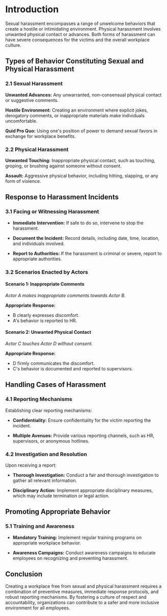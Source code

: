 # Introduction

Sexual harassment encompasses a range of unwelcome behaviors that create a hostile or intimidating environment. Physical harassment involves unwanted physical contact or advances. Both forms of harassment can have severe consequences for the victims and the overall workplace culture.

## Types of Behavior Constituting Sexual and Physical Harassment

### 2.1 Sexual Harassment

**Unwanted Advances:** Any unwarranted, non-consensual physical contact or suggestive comments.

**Hostile Environment:** Creating an environment where explicit jokes, derogatory comments, or inappropriate materials make individuals uncomfortable.

**Quid Pro Quo:** Using one's position of power to demand sexual favors in exchange for workplace benefits.

### 2.2 Physical Harassment

**Unwanted Touching:** Inappropriate physical contact, such as touching, groping, or brushing against someone without consent.

**Assault:** Aggressive physical behavior, including hitting, slapping, or any form of violence.

## Response to Harassment Incidents

### 3.1 Facing or Witnessing Harassment

- **Immediate Intervention:** If safe to do so, intervene to stop the harassment.
  
- **Document the Incident:** Record details, including date, time, location, and individuals involved.

- **Report to Authorities:** If the harassment is criminal or severe, report to appropriate authorities.

### 3.2 Scenarios Enacted by Actors

#### Scenario 1: Inappropriate Comments
*Actor A makes inappropriate comments towards Actor B.*

**Appropriate Response:**
- B clearly expresses discomfort.
- A's behavior is reported to HR.

#### Scenario 2: Unwanted Physical Contact
*Actor C touches Actor D without consent.*

**Appropriate Response:**
- D firmly communicates the discomfort.
- C's behavior is documented and reported to supervisors.

## Handling Cases of Harassment

### 4.1 Reporting Mechanisms

Establishing clear reporting mechanisms:

- **Confidentiality:** Ensure confidentiality for the victim reporting the incident.

- **Multiple Avenues:** Provide various reporting channels, such as HR, supervisors, or anonymous hotlines.

### 4.2 Investigation and Resolution

Upon receiving a report:

- **Thorough Investigation:** Conduct a fair and thorough investigation to gather all relevant information.

- **Disciplinary Action:** Implement appropriate disciplinary measures, which may include termination or legal action.

## Promoting Appropriate Behavior

### 5.1 Training and Awareness

- **Mandatory Training:** Implement regular training programs on appropriate workplace behavior.

- **Awareness Campaigns:** Conduct awareness campaigns to educate employees on recognizing and preventing harassment.

## Conclusion

Creating a workplace free from sexual and physical harassment requires a combination of preventive measures, immediate response protocols, and robust reporting mechanisms. By fostering a culture of respect and accountability, organizations can contribute to a safer and more inclusive environment for all employees.
